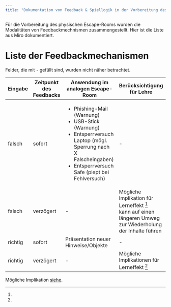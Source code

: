 ```yaml
---
title: "Dokumentation von Feedback & Spiellogik in der Vorbereitung des physischen Escape-Rooms"
---
```


Für die Vorbereitung des physischen Escape-Rooms wurden die Modalitäten von Feedbackmechnismen zusammengestellt. Hier ist die Liste aus Miro dokumentiert.

# Liste der Feedbackmechanismen

Felder, die mit `-` gefüllt sind, wurden nicht näher betrachtet.

| Eingabe | Zeitpunkt des Feedbacks | Anwendung im analogen Escape-Room | Berücksichtigung für Lehre |
| - | - | - | - |
| falsch | sofort | <ul><li>Phishing-Mail (Warnung)</li><li>USB-Stick (Warnung)</li><li>Entsperrversuch Laptop (mögl. Sperrung nach X Falscheingaben)</li><li>Entsperrversuch Safe (piept bei Fehlversuch)</li><ul> | - |
| falsch | verzögert | -  | Mögliche Implikation für Lerneffekt [^delayed]<br>kann auf einen längeren Umweg zur Wiederholung der Inhalte führen |
| richtig | sofort | Präsentation neuer Hinweise/Objekte | - |
| richtig | verzögert  | - | Mögliche Implikationen für Lerneffekt [^delayed] |

[^delayed]:

Mögliche Implikation [siehe](../research/sources/maddox2005delayed.md).
